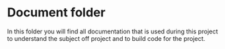 # Document folder

In this folder you will find all documentation that is used during this project to understand the subject off project and to build code for the project.